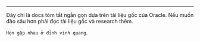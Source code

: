 
---
Đây chỉ là docs tóm tắt ngắn gọn dựa trên tài liệu gốc của Oracle. Nếu muốn đào sâu hơn phải đọc tài liệu gốc và research thêm. 

`Hẹn gặp nhau ở đỉnh vinh quang`.